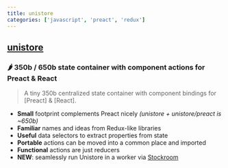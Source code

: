 ```yaml
---
title: unistore
categories: ['javascript', 'preact', 'redux']
---
```

## [unistore](https://github.com/developit/unistore)

### 🌶 350b / 650b state container with component actions for Preact & React


> A tiny 350b centralized state container with component bindings for [Preact] & [React].

- **Small** footprint complements Preact nicely _(unistore + unistore/preact is ~650b)_
- **Familiar** names and ideas from Redux-like libraries
- **Useful** data selectors to extract properties from state
- **Portable** actions can be moved into a common place and imported
- **Functional** actions are just reducers
- **NEW**: seamlessly run Unistore in a worker via [Stockroom](https://github.com/developit/stockroom)
